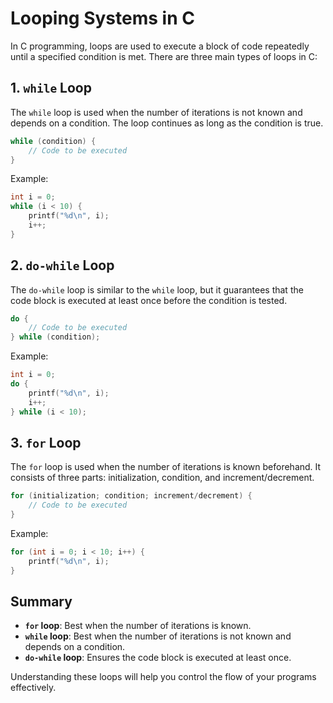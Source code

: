 # Looping Systems in C

In C programming, loops are used to execute a block of code repeatedly until a specified condition is met. There are three main types of loops in C:

## 1. `while` Loop

The `while` loop is used when the number of iterations is not known and depends on a condition. The loop continues as long as the condition is true.

```c
while (condition) {
    // Code to be executed
}
```

Example:
```c
int i = 0;
while (i < 10) {
    printf("%d\n", i);
    i++;
}
```

## 2. `do-while` Loop

The `do-while` loop is similar to the `while` loop, but it guarantees that the code block is executed at least once before the condition is tested.

```c
do {
    // Code to be executed
} while (condition);
```

Example:
```c
int i = 0;
do {
    printf("%d\n", i);
    i++;
} while (i < 10);
```

## 3. `for` Loop

The `for` loop is used when the number of iterations is known beforehand. It consists of three parts: initialization, condition, and increment/decrement.

```c
for (initialization; condition; increment/decrement) {
    // Code to be executed
}
```

Example:
```c
for (int i = 0; i < 10; i++) {
    printf("%d\n", i);
}
```

## Summary

- **`for` loop**: Best when the number of iterations is known.
- **`while` loop**: Best when the number of iterations is not known and depends on a condition.
- **`do-while` loop**: Ensures the code block is executed at least once.

Understanding these loops will help you control the flow of your programs effectively.